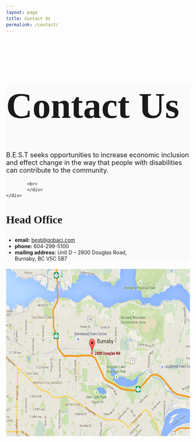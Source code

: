 ```yaml
---
layout: page
title: Contact Us
permalink: /contact/
---
```


<div style="background-color:#FAFAFA;">
	<div class="container">
			<div>
				<h1 style="font-family: 'Lobster'; font-size: 100px;">Contact Us</h1>
				<p style="text-align: left; font-size: 18px;">B.E.S.T seeks opportunities to increase economic inclusion and effect change in the way that people with disabilities can contribute to the community.</p>

			<br>	
			</div>
	</div>
</div>

<div class="container">
	<div class="row">
		<div class="col-md-4">
			<h3 style="font-family: 'Lobster'; font-size: 30px;">Head Office</h3>
			<ul>
				<li><b>email:</b> <a href="mailto:best@gobaci.com">best@gobaci.com</a></li>
				<li><b>phone:</b> 604-299-5100</li>
				<li><b>mailing address:</b> Unit D – 2800 Douglas Road, <br> Burnaby, BC V5C 5B7</li>
			</ul>
		</div>
		<div class="col-md-8" style="margin-top:20px; margin-bottom:20px">
			<a href="https://www.google.ca/maps/place/2800+Douglas+Rd,+Burnaby,+BC+V5B+4R6/@49.2630417,-123.0028478,13z/data=!4m7!1m4!3m3!1s0x54867715f836b5d9:0xe64e6c7baa0307c6!2s2800+Douglas+Rd,+Burnaby,+BC+V5B+4R6!3b1!3m1!1s0x54867715f836b5d9:0xe64e6c7baa0307c6?hl=en"><img src="/./map.png" alt="" width="669" height="458" align="right"></a>
		</div>
	</div>
</div>

